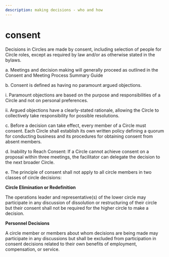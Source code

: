 ```yaml
---
description: making decisions - who and how
---
```


# consent

Decisions in Circles are made by consent, including selection of people for Circle roles, except as required by law and/or as otherwise stated in the bylaws. 

a. Meetings and decision making will generally proceed as outlined in the Consent and Meeting Process Summary Guide 

b. Consent is defined as having no paramount argued objections. 

i. Paramount objections are based on the purpose and responsibilities of a Circle and not on personal preferences. 

ii. Argued objections have a clearly-stated rationale, allowing the Circle to collectively take responsibility for possible resolutions. 

c. Before a decision can take effect, every member of a Circle must consent. Each Circle shall establish its own written policy defining a quorum for conducting business and its procedures for obtaining consent from absent members. 

d. Inability to Reach Consent: If a Circle cannot achieve consent on a proposal within three meetings, the facilitator can delegate the decision to the next broader Circle.

e. The principle of consent shall not apply to all circle members in two classes of circle decisions:

**Circle Elimination or Redefinition**

The operations leader and representative\(s\) of the lower circle may participate in any discussion of dissolution or restructuring of their circle but their consent shall not be required for the higher circle to make a decision.

**Personnel Decisions**

A circle member or members about whom decisions are being made may participate in any discussions but shall be excluded from participation in consent decisions related to their own benefits of employment, compensation, or service.

